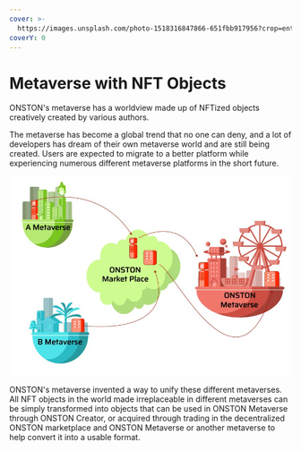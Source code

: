 ```yaml
---
cover: >-
  https://images.unsplash.com/photo-1518316847866-651fbb917956?crop=entropy&cs=srgb&fm=jpg&ixid=MnwxOTcwMjR8MHwxfHNlYXJjaHw3fHx3b3JsZHxlbnwwfHx8fDE2MzkyNDk4MDA&ixlib=rb-1.2.1&q=85
coverY: 0
---
```


# Metaverse with NFT Objects

ONSTON's metaverse has a worldview made up of NFTized objects creatively created by various authors.&#x20;

The metaverse has become a global trend that no one can deny, and a lot of developers has dream of their own metaverse world and are still being created. Users are expected to migrate to a better platform while experiencing numerous different metaverse platforms in the short future.

![](<../.gitbook/assets/image (6).png>)

ONSTON's metaverse invented a way to unify these different metaverses.\
All NFT objects in the world made irreplaceable in different metaverses can be simply transformed into objects that can be used in ONSTON Metaverse through ONSTON Creator, or acquired through trading in the decentralized ONSTON marketplace and ONSTON Metaverse or another metaverse to help convert it into a usable format.

